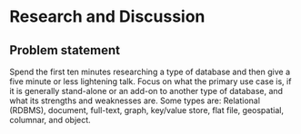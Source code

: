 # Research and Discussion

## Problem statement

Spend the first ten minutes researching a type of database and then give a five
minute or less lightening talk. Focus on what the primary use case is, if it is
generally stand-alone or an add-on to another type of database, and what its
strengths and weaknesses are. Some types are: Relational (RDBMS), document,
full-text, graph, key/value store, flat file, geospatial, columnar, and object.
